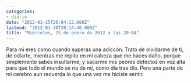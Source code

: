 ```yaml
---
categories:
- diario
date: "2012-01-25T20:04:12.000Z"
lastmod: "2012-01-30T20:14:40.000Z"
title: "Miércoles, 25 de enero de 2012 a las 20:04"
---
```


Para mí­ eres como cuando superas una adiccón. Trato de olvidarme de ti, de odiarte, mientras me repito en mi cabeza que me haces daño, porque simplemente sabes insultarme, y sacarme mis peores defectos en voz alta para que todo el mundo se ria de mí­, como dí­a tras dí­a. Pero una parte de mi cerebro aun recuerda lo que una vez me hiciste sentir.